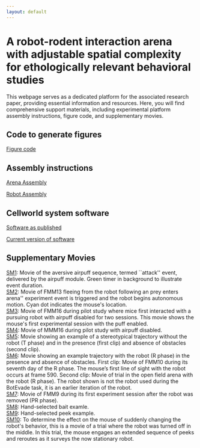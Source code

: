 ```yaml
---
layout: default
---
```

# A robot-rodent interaction arena with adjustable spatial complexity for ethologically relevant behavioral studies

This webpage serves as a dedicated platform for the associated research paper, providing essential information and resources.  Here, you will find comprehensive support materials, including experimental platform assembly instructions, figure code, and supplementary movies. 

## Code to generate figures
[Figure code](https://colab.research.google.com/drive/1XQse5IhVzUngcO0sqSfA72_A3R13oN_s)

## Assembly instructions 

[Arena Assembly](https://github.com/cellworld/arena_assembly)

[Robot Assembly](https://github.com/cellworld/robot_assembly)

## Cellworld system software

[Software as published](https://github.com/cellworld/cellworld_methods_Cell_Reports)

[Current version of software](https://github.com/cellworld)

## Supplementary Movies

[SM1](https://drive.google.com/file/d/15kYQ08wkxQSVNKPTcDjExMeWcO-_lcIr/view?usp=drive_link): Movie of the aversive airpuff sequence, termed ``attack'' event, delivered by the airpuff module. Green timer in background to illustrate event duration.\
[SM2](https://drive.google.com/file/d/1CFKGqN_E3kLcLlZ1kaWFpweNhRsrIOGm/view?usp=drive_link): Movie of FMM13 fleeing from the robot following an prey enters arena'' experiment event is triggered and the robot begins autonomous motion. Cyan dot indicates the mouse's location.\
[SM3](https://drive.google.com/file/d/1hTnazNUwTexS4V1q34gw31Hbr2WWD43k/view?usp=drive_link): Movie of FMM16 during pilot study where mice first interacted with a pursuing robot with airpuff disabled for two sessions. This movie shows the mouse's first experimental session with the puff enabled.\
[SM4](https://drive.google.com/file/d/1HNPp-ZUfcWcXzqO9hbwgw8Wbi8MzIKxi/view?usp=drive_link): Movie of MMM16 during pilot study with airpuff disabled.\
[SM5](https://drive.google.com/file/d/1I4GmLt-zJu317692L_qIAbHeZkEBi_te/view?usp=drive_link): Movie showing an example of a stereotypical trajectory without the robot (T phase) and in the presence (first clip) and absence of obstacles
(second clip).  
[SM6](https://drive.google.com/file/d/1ITuEYMaQK5Dx2QBWYJRPyuGJCTomNtZU/view?usp=drive_link): Movie showing an example trajectory with the robot (R phase) in the presence and absence of obstacles. First clip: Movie of FMM10 during its seventh day of the R phase. The mouse’s first line of sight with the robot occurs at frame 590. Second clip: Movie of trial in the open field arena with the robot (R phase). The robot shown is not the robot used during the BotEvade task, it is an earlier iteration
of the robot.  
[SM7](https://drive.google.com/file/d/1g2lOW1llN4LFSv82--t0fAXqmXnw7gru/view?usp=drive_link): Movie of FMM9 during its first experiment session after the robot was removed (PR phase).        
[SM8](https://drive.google.com/file/d/1a2H_GFfH4ybiEwsobWq-ZyZ6sgH7nODA/view?usp=drive_link):  Hand-selected bait examle.   
[SM9](https://drive.google.com/file/d/1wp97JFy9y6iO8BQkyy7jMH0DEnqbzOoQ/view?usp=drive_link): Hand-selected peek example.   
[SM10](https://drive.google.com/file/d/1kSjvDAjUnCyzDQue56vo5ga-isZFuUMm/view?usp=drive_link): To determine the effect on the mouse of suddenly changing the robot's behavior, this is a movie of a trial where the robot was turned off in the middle. In this trial, the mouse engages an extended sequence of peeks and reroutes as it surveys the now stationary robot.


